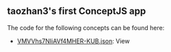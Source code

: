 ## taozhan3's first ConceptJS app

The code for the following concepts can be found here: 

- [VMVVhs7NIiAVf4MHER\-KUB.json](VMVVhs7NIiAVf4MHER-KUB.json): View
